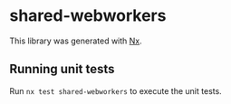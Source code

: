 # shared-webworkers

This library was generated with [Nx](https://nx.dev).

## Running unit tests

Run `nx test shared-webworkers` to execute the unit tests.
